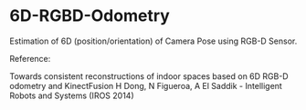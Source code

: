 # 6D-RGBD-Odometry
Estimation of 6D (position/orientation) of Camera Pose using RGB-D Sensor.

Reference:

Towards consistent reconstructions of indoor spaces based on 6D RGB-D odometry and KinectFusion H Dong, N Figueroa, A El Saddik - Intelligent Robots and Systems (IROS 2014)
